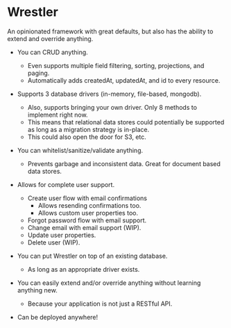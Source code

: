 # Wrestler

An opinionated framework with great defaults, but also has the ability to extend and override anything.

* You can CRUD anything.
    - Even supports multiple field filtering, sorting, projections, and paging.
    - Automatically adds createdAt, updatedAt, and id to every resource.

* Supports 3 database drivers (in-memory, file-based, mongodb).
    - Also, supports bringing your own driver. Only 8 methods to implement right now.
    - This means that relational data stores could potentially be supported as long as a migration strategy is in-place.
    - This could also open the door for S3, etc.

* You can whitelist/sanitize/validate anything.
    - Prevents garbage and inconsistent data. Great for document based data stores.

* Allows for complete user support.
    - Create user flow with email confirmations
        - Allows resending confirmations too.
        - Allows custom user properties too.
    - Forgot password flow with email support.
    - Change email with email support (WIP).
    - Update user properties.
    - Delete user (WIP).

* You can put Wrestler on top of an existing database.
    - As long as an appropriate driver exists.

* You can easily extend and/or override anything without learning anything new.
    - Because your application is not just a RESTful API.
    
* Can be deployed anywhere!
